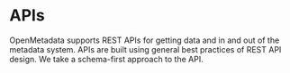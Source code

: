 # APIs

OpenMetadata supports REST APIs for getting data and in and out of the metadata system. APIs are built using general best practices of REST API design. We take a schema-first approach to the API. 

 

